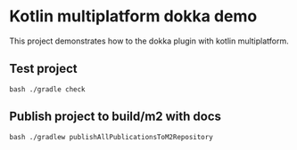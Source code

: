 # Kotlin multiplatform dokka demo

This project demonstrates how to the dokka plugin with kotlin multiplatform.

## Test project 

`bash
./gradle check
`

## Publish project to build/m2 with docs 

`bash
./gradlew publishAllPublicationsToM2Repository
`


